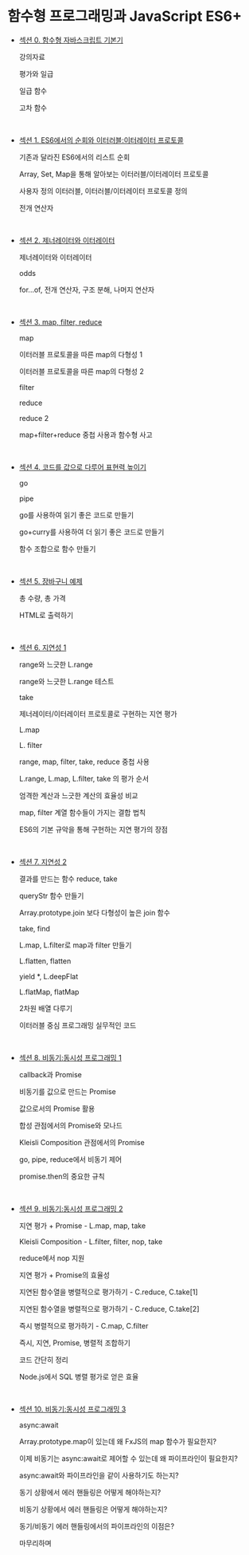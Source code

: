 # 함수형 프로그래밍과 JavaScript ES6+

- [섹션 0. 함수형 자바스크립트 기본기](0.%20함수형%20자바스크립트%20기본기.md)

  강의자료

  평가와 일급

  일급 함수

  고차 함수

  <br/>

- [섹션 1. ES6에서의 순회와 이터러블:이터레이터 프로토콜](1.%20ES6에서의%20순회와%20이터러블:이터레이터%20프로토콜)

  기존과 달라진 ES6에서의 리스트 순회

  Array, Set, Map을 통해 알아보는 이터러블/이터레이터 프로토콜

  사용자 정의 이터러블, 이터러블/이터레이터 프로토콜 정의

  전개 연산자

  <br/>

- [섹션 2. 제너레이터와 이터레이터](2.%20제너레이터와%20이터레이터)

  제너레이터와 이터레이터

  odds

  for...of, 전개 연산자, 구조 분해, 나머지 연산자

  <br/>

- [섹션 3. map, filter, reduce](함수형%20프로그래밍과%20JavaScript%20ES6+/)

  map

  이터러블 프로토콜을 따른 map의 다형성 1

  이터러블 프로토콜을 따른 map의 다형성 2

  filter

  reduce

  reduce 2

  map+filter+reduce 중첩 사용과 함수형 사고

  <br/>

- [섹션 4. 코드를 값으로 다루어 표현력 높이기](함수형%20프로그래밍과%20JavaScript%20ES6+/)

  go

  pipe

  go를 사용하여 읽기 좋은 코드로 만들기

  go+curry를 사용하여 더 읽기 좋은 코드로 만들기

  함수 조합으로 함수 만들기

  <br/>

- [섹션 5. 장바구니 예제](함수형%20프로그래밍과%20JavaScript%20ES6+/)

  총 수량, 총 가격

  HTML로 출력하기

  <br/>

- [섹션 6. 지연성 1](함수형%20프로그래밍과%20JavaScript%20ES6+/)

  range와 느긋한 L.range

  range와 느긋한 L.range 테스트

  take

  제너레이터/이터레이터 프로토콜로 구현하는 지연 평가

  L.map

  L. filter

  range, map, filter, take, reduce 중첩 사용

  L.range, L.map, L.filter, take 의 평가 순서

  엄격한 계산과 느긋한 계산의 효율성 비교

  map, filter 계열 함수들이 가지는 결합 법칙

  ES6의 기본 규악을 통해 구현하는 지연 평가의 장점

  <br/>

- [섹션 7. 지연성 2](함수형%20프로그래밍과%20JavaScript%20ES6+/)

  결과를 만드는 함수 reduce, take

  queryStr 함수 만들기

  Array.prototype.join 보다 다형성이 높은 join 함수

  take, find

  L.map, L.filter로 map과 filter 만들기

  L.flatten, flatten

  yield \*, L.deepFlat

  L.flatMap, flatMap

  2차원 배열 다루기

  이터러블 중심 프로그래밍 실무적인 코드

  <br/>

- [섹션 8. 비동기:동시성 프로그래밍 1](함수형%20프로그래밍과%20JavaScript%20ES6+/)

  callback과 Promise

  비동기를 값으로 만드는 Promise

  값으로서의 Promise 활용

  합성 관점에서의 Promise와 모나드

  Kleisli Composition 관점에서의 Promise

  go, pipe, reduce에서 비동기 제어

  promise.then의 중요한 규칙

  <br/>

- [섹션 9. 비동기:동시성 프로그래밍 2](함수형%20프로그래밍과%20JavaScript%20ES6+/)

  지연 평가 + Promise - L.map, map, take

  Kleisli Composition - L.filter, filter, nop, take

  reduce에서 nop 지원

  지연 평가 + Promise의 효율성

  지연된 함수열을 병렬적으로 평가하기 - C.reduce, C.take[1]

  지연된 함수열을 병렬적으로 평가하기 - C.reduce, C.take[2]

  즉시 병렬적으로 평가하기 - C.map, C.filter

  즉시, 지연, Promise, 병렬적 조합하기

  코드 간단히 정리

  Node.js에서 SQL 병렬 평가로 얻은 효율

  <br/>

- [섹션 10. 비동기:동시성 프로그래밍 3](함수형%20프로그래밍과%20JavaScript%20ES6+/)

  async:await

  Array.prototype.map이 있는데 왜 FxJS의 map 함수가 필요한지?

  이제 비동기는 async:await로 제어할 수 있는데 왜 파이프라인이
  필요한지?

  async:await와 파이프라인을 같이 사용하기도 하는지?

  동기 상황에서 에러 핸들링은 어떻게 해야하는지?

  비동기 상황에서 에러 핸들링은 어떻게 해야하는지?

  동기/비동기 에러 핸들링에서의 파이프라인의 이점은?

  마무리하며

  <br/>
